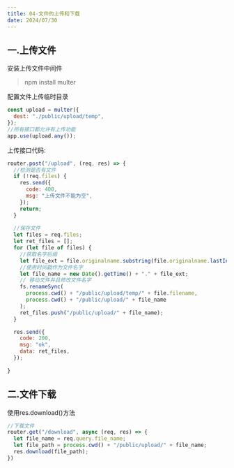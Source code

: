 ```yaml
---
title: 04-文件的上传和下载
date: 2024/07/30
---
```




## 一.上传文件

安装上传文件中间件

>  npm install multer

 

配置文件上传临时目录

```javascript
const upload = multer({
  dest: "./public/upload/temp",
});
//所有接口都允许有上传功能
app.use(upload.any());
```



上传接口代码:

``` javascript
router.post("/upload", (req, res) => {
  //检测是否有文件
  if (!req.files) {
    res.send({
      code: 400,
      msg: "上传文件不能为空",
    });
    return;
  }
  
  //保存文件
  let files = req.files;
  let ret_files = [];
  for (let file of files) {
    //获取名字后缀
    let file_ext = file.originalname.substring(file.originalname.lastIndexOf(".") + 1);
    //使用时间戳作为文件名字
    let file_name = new Date().getTime() + "." + file_ext;
    // 移动文件并且修改文件名字
    fs.renameSync(
      process.cwd() + "/public/upload/temp/" + file.filename,
      process.cwd() + "/public/upload/" + file_name
    );
    ret_files.push("/public/upload/" + file_name);
  }

  res.send({
    code: 200,
    msg: "ok",
    data: ret_files,
  });
    
}
```



## 二.文件下载

使用res.download()方法

```javascript
//下载文件
router.get("/download", async (req, res) => {
  let file_name = req.query.file_name;
  let file_path = process.cwd() + "/public/upload/" + file_name;
  res.download(file_path);
})
```

























